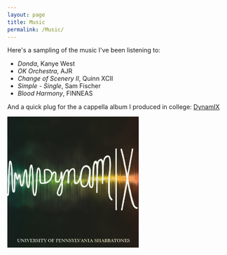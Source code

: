 ```yaml
---
layout: page
title: Music
permalink: /Music/
---
```

Here's a sampling of the music I've been listening to:
- *Donda*, Kanye West
- *OK Orchestra*, AJR
- *Change of Scenery II*, Quinn XCII
- *Simple - Single*, Sam Fischer
- *Blood Harmony*, FINNEAS

And a quick plug for the a cappella album I produced in college: [DynamIX](https://open.spotify.com/album/1I6PeHr9GHensKAAa79PgG)  
  
<img src="/images/DynamIX_album_art.png" alt="" width="300" align="left"/>
